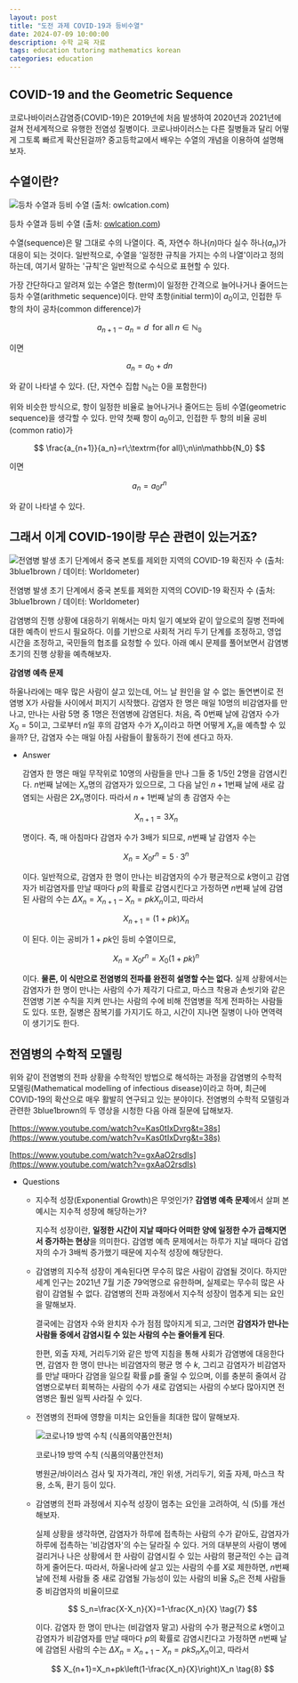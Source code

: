 ```yaml
---
layout: post
title: "도전 과제 COVID-19과 등비수열"
date: 2024-07-09 10:00:00
description: 수학 교육 자료
tags: education tutoring mathematics korean
categories: education
---
```



## COVID-19 and the Geometric Sequence

코로나바이러스감염증(COVID-19)은 2019년에 처음 발생하여 2020년과 2021년에 걸쳐 전세계적으로 유행한 전염성 질병이다. 코로나바이러스는 다른 질병들과 달리 어떻게 그토록 빠르게 확산된걸까? 중고등학교에서 배우는 수열의 개념을 이용하여 설명해보자.

## 수열이란?

![등차 수열과 등비 수열 (출처: [owlcation.com](http://owlcation.com/))](%EB%8F%84%EC%A0%84%20%EA%B3%BC%EC%A0%9C%20COVID-19%EA%B3%BC%20%EB%93%B1%EB%B9%84%EC%88%98%EC%97%B4%20161f0f24f931806582a9e4e02b00dfc4/Untitled.png)

등차 수열과 등비 수열 (출처: [owlcation.com](http://owlcation.com/))

수열(sequence)은 말 그대로 수의 나열이다. 즉, 자연수 하나($n$)마다 실수 하나($a_n$)가 대응이 되는 것이다. 일반적으로, 수열을 '일정한 규칙을 가지는 수의 나열'이라고 정의하는데, 여기서 말하는 '규칙'은 일반적으로 수식으로 표현할 수 있다.

가장 간단하다고 알려져 있는 수열은 항(term)이 일정한 간격으로 늘어나거나 줄어드는 등차 수열(arithmetic sequence)이다. 만약 초항(initial term)이 $a_0$이고, 인접한 두 항의 차이 공차(common difference)가

$$
a_{n+1}-a_n=d\;\;\textrm{for all}\;n\in \mathbb{N_0}
$$

이면

$$
a_n=a_0+dn \tag{1}
$$

와 같이 나타낼 수 있다. (단, 자연수 집합 $\mathbb{N_0}$는 $0$을 포함한다)

위와 비슷한 방식으로, 항이 일정한 비율로 늘어나거나 줄어드는 등비 수열(geometric sequence)을 생각할 수 있다. 만약 첫째 항이 $a_0$이고, 인접한 두 항의 비율 공비(common ratio)가

$$
\frac{a_{n+1}}{a_n}=r\;\textrm{for all}\;n\in\mathbb{N_0}
$$

이면

$$
a_n=a_0 r^n \tag{2}
$$

와 같이 나타낼 수 있다.

## 그래서 이게 COVID-19이랑 무슨 관련이 있는거죠?

![전염병 발생 초기 단계에서 중국 본토를 제외한 지역의 COVID-19 확진자 수
(출처: 3blue1brown / 데이터: Worldometer)](%EB%8F%84%EC%A0%84%20%EA%B3%BC%EC%A0%9C%20COVID-19%EA%B3%BC%20%EB%93%B1%EB%B9%84%EC%88%98%EC%97%B4%20161f0f24f931806582a9e4e02b00dfc4/Untitled%201.png)

전염병 발생 초기 단계에서 중국 본토를 제외한 지역의 COVID-19 확진자 수
(출처: 3blue1brown / 데이터: Worldometer)

감염병의 진행 상황에 대응하기 위해서는 마치 일기 예보와 같이 앞으로의 질병 전파에 대한 예측이 반드시 필요하다. 이를 기반으로 사회적 거리 두기 단계를 조정하고, 영업 시간을 조정하고, 국민들의 협조를 요청할 수 있다. 아래 예시 문제를 풀어보면서 감염병 초기의 진행 상황을 예측해보자.

**감염병 예측 문제**

하울나라에는 매우 많은 사람이 살고 있는데, 어느 날 원인을 알 수 없는 돌연변이로 전염병 X가 사람들 사이에서 퍼지기 시작했다. 감염자 한 명은 매일 $10$명의 비감염자를 만나고, 만나는 사람 $5$명 중 $1$명은 전염병에 감염된다. 처음, 즉 $0$번째 날에 감염자 수가 $X_0=5$이고, 그로부터 $n$일 후의 감염자 수가 $X_n$이라고 하면 어떻게 $X_n$을 예측할 수 있을까? 단, 감염자 수는 매일 아침 사람들이 활동하기 전에 센다고 하자.

- Answer
    
    감염자 한 명은 매일 무작위로 $10$명의 사람들을 만나 그들 중 $1/5$인 $2$명을 감염시킨다. $n$번째 날에는 $X_n$명의 감염자가 있으므로, 그 다음 날인 $n+1$번째 날에 새로 감염되는 사람은 $2X_n$명이다. 따라서 $n+1$번째 날의 총 감염자 수는
    
    $$
    X_{n+1}=3X_n \tag{3}
    $$
    
    명이다. 즉, 매 아침마다 감염자 수가 $3$배가 되므로, $n$번째 날 감염자 수는
    
    $$
    X_n=X_0r^n=5\cdot3^n \tag{4}
    $$
    
    이다. 일반적으로, 감염자 한 명이 만나는 비감염자의 수가 평균적으로 $k$명이고 감염자가 비감염자를 만날 때마다 $p$의 확률로 감염시킨다고 가정하면 $n$번째 날에 감염된 사람의 수는 $\Delta X_n=X_{n+1}-X_n=pkX_n$이고, 따라서 
    
    $$
    X_{n+1}=(1+pk)X_n \tag{5}
    $$
    
    이 된다. 이는 공비가 $1+pk$인 등비 수열이므로,
    
    $$
    X_n=X_0r^n=X_0(1+pk)^n \tag{6}
    $$
    
    이다. **물론, 이 식만으로 전염병의 전파를 완전히 설명할 수는 없다.** 실제 상황에서는 감염자가 한 명이 만나는 사람의 수가 제각기 다르고, 마스크 착용과 손씻기와 같은 전염병 기본 수칙을 지켜 만나는 사람의 수에 비해 전염병을 적게 전파하는 사람들도 있다. 또한, 질병은 잠복기를 가지기도 하고, 시간이 지나면 질병이 나아 면역력이 생기기도 한다.
    

## 전염병의 수학적 모델링

위와 같이 전염병의 전파 상황을 수학적인 방법으로 해석하는 과정을 감염병의 수학적 모델링(Mathematical modelling of infectious disease)이라고 하며, 최근에 COVID-19의 확산으로 매우 활발히 연구되고 있는 분야이다. 전염병의 수학적 모델링과 관련한 3blue1brown의 두 영상을 시청한 다음 아래 질문에 답해보자.

[https://www.youtube.com/watch?v=Kas0tIxDvrg&t=38s](https://www.youtube.com/watch?v=Kas0tIxDvrg&t=38s)

[https://www.youtube.com/watch?v=gxAaO2rsdIs](https://www.youtube.com/watch?v=gxAaO2rsdIs)

- Questions
    - 지수적 성장(Exponential Growth)은 무엇인가?
    **감염병 예측 문제**에서 살펴 본 예시는 지수적 성장에 해당하는가?
        
        지수적 성장이란, **일정한 시간이 지날 때마다 어떠한 양에 일정한 수가 곱해지면서 증가하는 현상**을 의미한다. 감염병 예측 문제에서는 하루가 지날 때마다 감염자의 수가 3배씩 증가했기 때문에 지수적 성장에 해당한다.
        
    - 감염병의 지수적 성장이 계속된다면 무수히 많은 사람이 감염될 것이다. 하지만 세계 인구는 2021년 7월 기준 79억명으로 유한하며, 실제로는 무수히 많은 사람이 감염될 수 없다. 감염병의 전파 과정에서 지수적 성장이 멈추게 되는 요인을 말해보자.
        
        결국에는 감염자 수와 완치자 수가 점점 많아지게 되고, 그러면 **감염자가 만나는 사람들 중에서 감염시킬 수 있는 사람의 수는 줄어들게 된다**.
        
        한편, 외출 자제, 거리두기와 같은 방역 지침을 통해 사회가 감염병에 대응한다면, 감염자 한 명이 만나는 비감염자의 평균 명 수 $k$, 그리고 감염자가 비감염자를 만날 때마다 감염을 일으킬 확률 $p$를 줄일 수 있으며, 이를 충분히 줄여서 감염병으로부터 회복하는 사람의 수가 새로 감염되는 사람의 수보다 많아지면 전염병은 훨씬 일찍 사라질 수 있다.
        
    - 전염병의 전파에 영향을 미치는 요인들을 최대한 많이 말해보자.
        
        ![코로나19 방역 수칙 (식품의약품안전처)](%EB%8F%84%EC%A0%84%20%EA%B3%BC%EC%A0%9C%20COVID-19%EA%B3%BC%20%EB%93%B1%EB%B9%84%EC%88%98%EC%97%B4%20161f0f24f931806582a9e4e02b00dfc4/Untitled%202.png)
        
        코로나19 방역 수칙 (식품의약품안전처)
        
        병원균/바이러스 검사 및 자가격리, 개인 위생, 거리두기, 외출 자제, 마스크 착용, 소독, 환기 등이 있다.
        
    - 감염병의 전파 과정에서 지수적 성장이 멈추는 요인을 고려하여, 식 $(5)$를 개선해보자.
        
        실제 상황을 생각하면, 감염자가 하루에 접촉하는 사람의 수가 같아도, 감염자가 하루에 접촉하는 '비감염자'의 수는 달라질 수 있다. 거의 대부분의 사람이 병에 걸리거나 나은 상황에서 한 사람이 감염시킬 수 있는 사람의 평균적인 수는 급격하게 줄어든다. 따라서, 하울나라에 살고 있는 사람의 수를 $X$로 제한하면, $n$번째 날에 전체 사람들 중 새로 감염될 가능성이 있는 사람의 비율 $S_n$은 전체 사람들 중 비감염자의 비율이므로
        
        $$
        S_n=\frac{X-X_n}{X}=1-\frac{X_n}{X} \tag{7}
        $$
        
        이다. 감염자 한 명이 만나는 (비감염자 말고) 사람의 수가 평균적으로 $k$명이고 감염자가 비감염자를 만날 때마다 $p$의 확률로 감염시킨다고 가정하면 $n$번째 날에 감염된 사람의 수는 $\Delta X_n=X_{n+1}-X_n=pkS_nX_n$이고, 따라서 
        
        $$
        X_{n+1}=X_n+pk\left(1-\frac{X_n}{X}\right)X_n \tag{8}
        $$